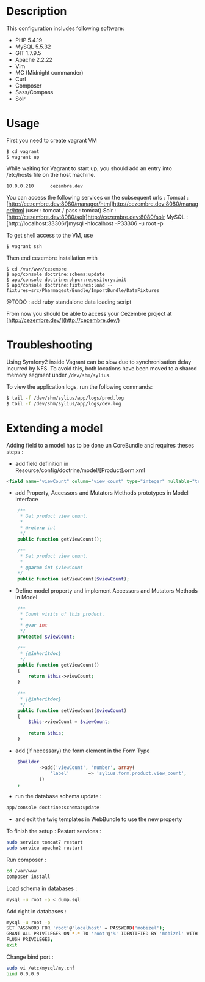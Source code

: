 # Description
This configuration includes following software:

* PHP 5.4.19 
* MySQL 5.5.32
* GIT 1.7.9.5
* Apache 2.2.22
* Vim
* MC (Midnight commander)
* Curl
* Composer
* Sass/Compass
* Solr

# Usage

First you need to create vagrant VM

```
$ cd vagrant
$ vagrant up
```

While waiting for Vagrant to start up, you should add an entry into /etc/hosts file on the host machine.

```
10.0.0.210      cezembre.dev
```

You can access the following services on the subsequent urls :
Tomcat : [http://cezembre.dev:8080/manager/html]http://cezembre.dev:8080/manager/html (user : tomcat / pass : tomcat)
Solr : [http://cezembre.dev:8080/solr]http://cezembre.dev:8080/solr
MySQL : [http://localhost:33306/]mysql -hlocalhost -P33306 -u root -p

To get shell access to the VM, use

```
$ vagrant ssh
```

Then end cezembre installation with
```
$ cd /var/www/cezembre
$ app/console doctrine:schema:update
$ app/console doctrine:phpcr:repository:init
$ app/console doctrine:fixtures:load --fixtures=src/Pharmagest/Bundle/ImportBundle/DataFixtures

```

@TODO : add ruby standalone data loading script

From now you should be able to access your Cezembre project at [http://cezembre.dev/](http://cezembre.dev/)

# Troubleshooting

Using Symfony2 inside Vagrant can be slow due to synchronisation delay incurred by NFS. To avoid this, both locations have been moved to a shared memory segment under ``/dev/shm/sylius``.

To view the application logs, run the following commands:

```bash
$ tail -f /dev/shm/sylius/app/logs/prod.log
$ tail -f /dev/shm/sylius/app/logs/dev.log
```

# Extending a model

Adding field to a model has to be done un CoreBundle and requires theses steps :
- add field definition in Resource/config/doctrine/model/[Product].orm.xml

```xml
<field name="viewCount" column="view_count" type="integer" nullable="true"/>
```

- add Property, Accessors and Mutators Methods prototypes in Model Interface

```php
    /**
     * Get product view count.
     *
     * @return int
     */
    public function getViewCount();
    
    /**
     * Set product view count.
     *
     * @param int $viewCount
    */
    public function setViewCount($viewCount);
```

- Define model property and implement Accessors and Mutators Methods in Model

```php
    /**
     * Count visits of this product.
     *
     * @var int
     */
    protected $viewCount;

    /**
     * {@inheritdoc}
     */
    public function getViewCount()
    {
        return $this->viewCount;
    }
    
    /**
     * {@inheritdoc}
     */
    public function setViewCount($viewCount)
    {
        $this->viewCount = $viewCount;
        
        return $this;
    }
```

- add (if necessary) the form element in the Form Type

```php
    $builder
            ->add('viewCount', 'number', array(
                'label'       => 'sylius.form.product.view_count',
            ))
    ;
```

- run the database schema update :

``` bash
app/console doctrine:schema:update
```

- and edit the twig templates in WebBundle to use the new property


To finish the setup :
Restart services :
 
``` bash
sudo service tomcat7 restart
sudo service apache2 restart
```

Run composer : 
``` bash
cd /var/www
composer install
```

Load schema in databases :
``` bash
mysql -u root -p < dump.sql
```

Add right in databases :
``` bash
mysql -u root -p
SET PASSWORD FOR 'root'@'localhost' = PASSWORD('mobizel');
GRANT ALL PRIVILEGES ON *.* TO 'root'@'%' IDENTIFIED BY 'mobizel' WITH GRANT OPTION;
FLUSH PRIVILEGES;
exit
```

Change bind port :
``` bash
sudo vi /etc/mysql/my.cnf 
bind 0.0.0.0
```

